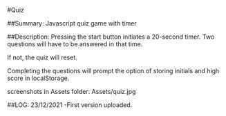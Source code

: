 #Quiz 

##Summary: 
Javascript quiz game with timer

##Description:
Pressing the start button initiates a 20-second timer. 
Two questions will have to be answered in that time.

If not, the quiz will reset. 

Completing the questions will prompt the option 
of storing initials and high score in localStorage.  

screenshots in Assets folder: Assets/quiz.jpg


##LOG:
23/12/2021
-First version uploaded.




